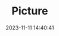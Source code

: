 ---
weight: 1
images:
- /images/edited/190.jpeg
title: Picture
date: 2023-11-11 14:40:41
tags: [luminarneo,work,ILCE7M3,25.1,person]
---